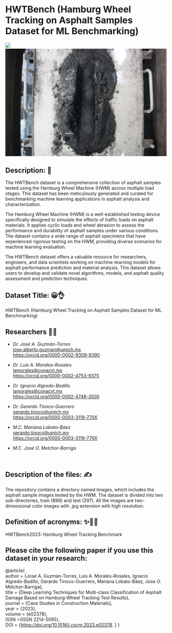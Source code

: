 # HWTBench (Hamburg Wheel Tracking on Asphalt Samples Dataset for ML Benchmarking)
![](2000_Rep.JPG)
![](28500_Rep.JPG)
## Description: 📝
The HWTBench dataset is a comprehensive collection of asphalt samples tested using the Hamburg Wheel Machine (HWM) across multiple load stages. This dataset has been meticulously generated and curated for benchmarking machine learning applications in asphalt analysis and characterization.

The Hamburg Wheel Machine (HWM) is a well-established testing device specifically designed to simulate the effects of traffic loads on asphalt materials. It applies cyclic loads and wheel abrasion to assess the performance and durability of asphalt samples under various conditions. The dataset contains a wide range of asphalt specimens that have experienced rigorous testing on the HWM, providing diverse scenarios for machine learning evaluation.

The HWTBench dataset offers a valuable resource for researchers, engineers, and data scientists working on machine-learning models for asphalt performance prediction and material analysis. This dataset allows users to develop and validate novel algorithms, models, and asphalt quality assessment and prediction techniques.

## Dataset Title: 😀👌
HWTBench (Hamburg Wheel Tracking on Asphalt Samples Dataset for ML Benchmarking)

## Researchers 🧑‍🔬
- *Dr. José A. Guzmán-Torres* <br />
jose.alberto.guzman@umich.mx <br />
https://orcid.org/0000-0002-9309-9390

- *Dr. Luis A. Morales-Rosales* <br />
lamorales@conacyt.mx <br />
https://orcid.org/0000-0002-4753-9375

- *Dr. Ignacio Algredo-Badillo* <br />
lamorales@conacyt.mx <br />
https://orcid.org/0000-0002-4748-3500

- *Dr. Gerardo Tinoco-Guerrero* <br />
gerardo.tinoco@umich.mx <br />
https://orcid.org/0000-0003-3119-770X

- *M.C. Mariana Lobato-Báez* <br />
gerardo.tinoco@umich.mx <br />
https://orcid.org/0000-0003-3119-770X

- *M.C. José O. Melchor-Barriga* <br />
<br />

## Description of the files: ✍️
The repository contains a directory named Images, which includes the asphalt sample images tested by the HWM. The dataset is divided into two sub-directories, train (899) and test (297). All the images are two-dimensional color images with .jpg extension with high resolution. 

## Definition of acronyms: ✨👨‍💼
HWTBench2023: Hamburg Wheel Tracking Benchmark

## Please cite the following paper if you use this dataset in your research:

@article{ <br />
author = {José A. Guzmán-Torres, Luis A. Morales-Rosales, Ignacio Algredo-Badillo, Gerardo Tinoco-Guerrero, Mariana Lobato-Báez, Jose O. Melchor-Barriga}, <br />
title = {Deep Learning Techniques for Multi-class Classification of Asphalt Damage Based on Hamburg-Wheel Tracking Test Results}, <br />
journal = {Case Studies in Construction Materials}, <br />
year = {2023}, <br />
volume = {e02378}, <br />
ISSN ={ISSN 2214-5095}, <br />
DOI = {https://doi.org/10.1016/j.cscm.2023.e02378. }
}
